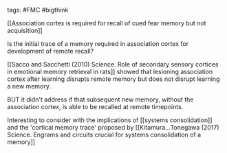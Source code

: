 tags: #FMC #bigthink

[[Association cortex is required for recall of cued fear memory but not acquisition]]

Is the initial trace of a memory required in association cortex for development of remote recall? 

[[Sacco and Sacchetti (2010) Science. Role of secondary sensory cortices in emotional memory retrieval in rats]] showed that lesioning association cortex after learning disrupts remote memory but does not disrupt learning a new memory.

BUT it didn't address if that subsequent new memory, without the association cortex, is able to be recalled at remote timepoints.

Interesting to consider with the implications of [[systems consolidation]] and the 'cortical memory trace' proposed by [[Kitamura...Tonegawa (2017) Science. Engrams and circuits crucial for systems consolidation of a memory]]


